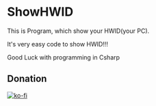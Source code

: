 # ShowHWID

This is Program, which show your HWID(your PC). 

It's very easy code to show HWID!!!

Good Luck with programming in Csharp

## Donation 

[![ko-fi](https://ko-fi.com/img/githubbutton_sm.svg)](https://ko-fi.com/K3K77259H)

